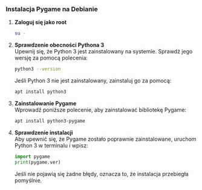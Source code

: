 ### Instalacja Pygame na Debianie

1. **Zaloguj się jako root**
   ```bash
   su -
   ```

3. **Sprawdzenie obecności Pythona 3**  
   Upewnij się, że Python 3 jest zainstalowany na systemie. Sprawdź jego wersję za pomocą polecenia:  
   ```bash
   python3 --version
   ```  
   Jeśli Python 3 nie jest zainstalowany, zainstaluj go za pomocą:  
   ```bash
   apt install python3
   ```

4. **Zainstalowanie Pygame**  
   Wprowadź poniższe polecenie, aby zainstalować bibliotekę Pygame:  
   ```bash
   apt install python3-pygame
   ```  

5. **Sprawdzenie instalacji**  
   Aby upewnić się, że Pygame zostało poprawnie zainstalowane, uruchom Python 3 w terminalu i wpisz:  
   ```python
   import pygame
   print(pygame.ver)
   ```  
   Jeśli nie pojawią się żadne błędy, oznacza to, że instalacja przebiegła pomyślnie.
